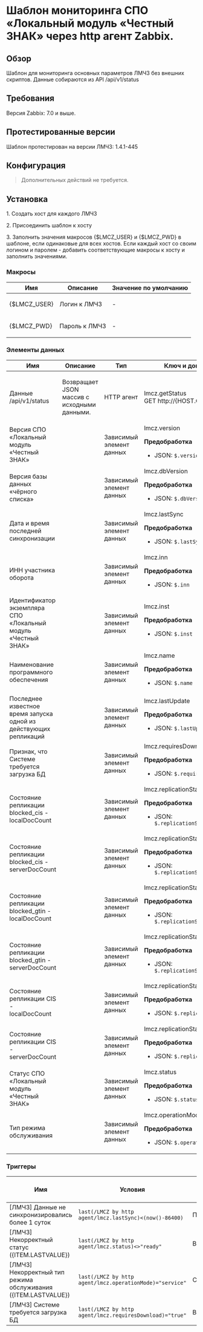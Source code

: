 # Шаблон мониторинга СПО «Локальный модуль «Честный ЗНАК» через http агент Zabbix.

## Обзор

Шаблон для мониторинга основных параметров ЛМЧЗ без внешних скриптов.
Данные собираются из API /api/v1/status 

## Требования

Версия Zabbix: 7.0 и выше.

## Протестированные версии

Шаблон протестирован на версии ЛМЧЗ:
1.4.1-445

## Конфигурация

> Дополнительных действий не требуется.

## Установка

1\. Создать хост для каждого ЛМЧЗ

2\. Присоединить шаблон к хосту

3\. Заполнить значения макросов {$LMCZ_USER} и {$LMCZ_PWD} в шаблоне, если одинаковые для всех хостов. Если каждый хост со своим логином и паролем - добавить соответствующие макросы к хосту и заполнить значениями.



### Макросы

|Имя|Описание|Значение по умолчанию|
|----|-----------|-------|
|{$LMCZ_USER}|Логин к ЛМЧЗ|<p>-</p>|
|{$LMCZ_PWD}|Пароль к ЛМЧЗ|<p>-</p>|

### Элементы данных

|Имя|Описание|Тип|Ключ и дополнительная информация|
|----|-----------------------|-------|----------------|
|Данные /api/v1/status|<p>Возвращает JSON массив с исходными данными.</p>|HTTP агент|lmcz.getStatus<br>GET http://{HOST.CONN}:5995/api/v1/status|
|Версия СПО «Локальный модуль «Честный ЗНАК»||Зависимый элемент данных|lmcz.version<p>**Предобработка**</p><ul><li><p>JSON: `$.version`</p></li></ul>|
|Версия базы данных «чёрного списка»||Зависимый элемент данных|lmcz.dbVersion<p>**Предобработка**</p><ul><li><p>JSON: `$.dbVersion`</p></li></ul>|
|Дата и время последней синхронизации||Зависимый элемент данных|lmcz.lastSync<p>**Предобработка**</p><ul><li><p>JSON: `$.lastSync`</p></li></ul>|
|ИНН участника оборота||Зависимый элемент данных|lmcz.inn<p>**Предобработка**</p><ul><li><p>JSON: `$.inn`</p></li></ul>|
|Идентификатор экземпляра СПО «Локальный модуль «Честный ЗНАК»||Зависимый элемент данных|lmcz.inst<p>**Предобработка**</p><ul><li><p>JSON: `$.inst`</p></li></ul>|
|Наименование программного обеспечения||Зависимый элемент данных|lmcz.name<p>**Предобработка**</p><ul><li><p>JSON: `$.name`</p></li></ul>|
|Последнее известное время запуска одной из действующих репликаций||Зависимый элемент данных|lmcz.lastUpdate<p>**Предобработка**</p><ul><li><p>JSON: `$.lastUpdate`</p></li></ul>|
|Признак, что Системе требуется загрузка БД||Зависимый элемент данных|lmcz.requiresDownload<p>**Предобработка**</p><ul><li><p>JSON: `$.requiresDownload`</p></li></ul>|
|Состояние репликации blocked_cis - localDocCount||Зависимый элемент данных|lmcz.replicationStatus.blocked_cis.localDocCount<p>**Предобработка**</p><ul><li><p>JSON: `$.replicationStatus.blocked_cis.localDocCount`</p></li></ul>|
|Состояние репликации blocked_cis - serverDocCount||Зависимый элемент данных|lmcz.replicationStatus.blocked_cis.serverDocCount<p>**Предобработка**</p><ul><li><p>JSON: `$.replicationStatus.blocked_cis.serverDocCount`</p></li></ul>|
|Состояние репликации blocked_gtin - localDocCount||Зависимый элемент данных|lmcz.replicationStatus.blocked_gtin.localDocCount<p>**Предобработка**</p><ul><li><p>JSON: `$.replicationStatus.blocked_gtin.localDocCount`</p></li></ul>|
|Состояние репликации blocked_gtin - serverDocCount||Зависимый элемент данных|lmcz.replicationStatus.blocked_gtin.serverDocCount<p>**Предобработка**</p><ul><li><p>JSON: `$.replicationStatus.blocked_gtin.serverDocCount`</p></li></ul>|
|Состояние репликации CIS - localDocCount||Зависимый элемент данных|lmcz.replicationStatus.cis.localDocCount<p>**Предобработка**</p><ul><li><p>JSON: `$.replicationStatus.cis.localDocCount`</p></li></ul>|
|Состояние репликации CIS - serverDocCount||Зависимый элемент данных|lmcz.replicationStatus.cis.serverDocCount<p>**Предобработка**</p><ul><li><p>JSON: `$.replicationStatus.cis.serverDocCount`</p></li></ul>|
|Статус СПО «Локальный модуль «Честный ЗНАК»||Зависимый элемент данных|lmcz.status<p>**Предобработка**</p><ul><li><p>JSON: `$.status`</p></li></ul>|
|Тип режима обслуживания||Зависимый элемент данных|lmcz.operationMode<p>**Предобработка**</p><ul><li><p>JSON: `$.operationMode`</p></li></ul>|


### Триггеры

|Имя|Условия|Важность|Зависимости и дополнительная информация|
|--------------|---------------------------|--------|----------------|
|[ЛМЧЗ] Данные не синхронизировались более 1 суток|`last(/LMCZ by http agent/lmcz.lastSync)<(now()-86400)`|Предупреждение||
|[ЛМЧЗ] Некорректный статус ({ITEM.LASTVALUE})|`last(/LMCZ by http agent/lmcz.status)<>"ready"`|Высокая||
|[ЛМЧЗ] Некорректный тип режима обслуживания ({ITEM.LASTVALUE})|`last(/LMCZ by http agent/lmcz.operationMode)="service"`|Средняя||
|[ЛМЧЗ] Системе требуется загрузка БД|`last(/LMCZ by http agent/lmcz.requiresDownload)="true"`|Высокая||
